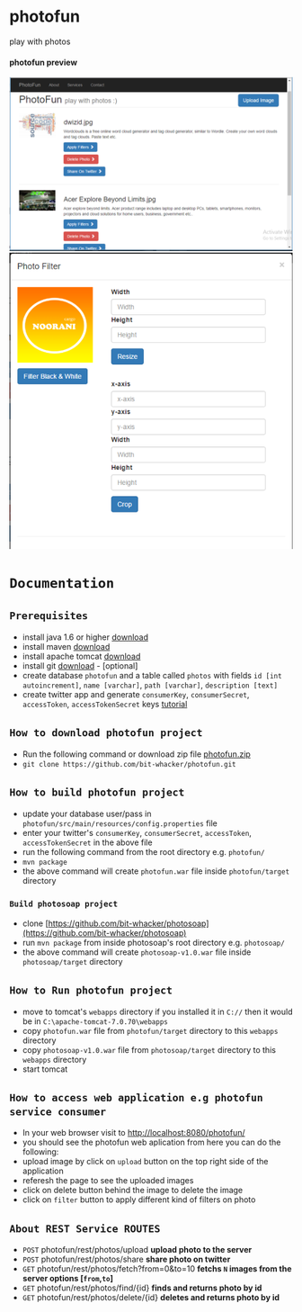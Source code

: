 # photofun
play with photos


#### photofun preview
![photofun](photofun_app.png)  <br/>
![photofun](photo_filter.png)  <br/>



# `Documentation`

## `Prerequisites`
* install java 1.6 or higher [download](http://www.oracle.com/technetwork/java/javase/downloads/index.html)
* install maven [download](https://maven.apache.org/)
* install apache tomcat [download](http://tomcat.apache.org/)
* install git [download](https://git-scm.com/downloads) - [optional]
* create database `photofun` and a table called `photos` with fields `id [int autoincrement]`, `name [varchar]`, `path [varchar]`, `description [text]`
* create twitter app and generate `consumerKey`, `consumerSecret`, `accessToken`, `accessTokenSecret` keys [tutorial](https://dev.twitter.com/oauth/overview/application-owner-access-tokens)

## `How to download photofun project`
* Run the following command or download zip file [photofun.zip](https://github.com/bit-whacker/photofun/archive/master.zip)
* `git clone https://github.com/bit-whacker/photofun.git`

## `How to build photofun project`
* update your database user/pass in `photofun/src/main/resources/config.properties` file
* enter your twitter's `consumerKey`, `consumerSecret`, `accessToken`, `accessTokenSecret` in the above file
* run the following command from the root directory e.g. `photofun/`
* `mvn package`
* the above command will create `photofun.war` file inside `photofun/target` directory

### `Build photosoap project`
* clone [https://github.com/bit-whacker/photosoap](https://github.com/bit-whacker/photosoap)
* run `mvn package` from inside photosoap's root directory e.g. `photosoap/`
* the above command will create `photosoap-v1.0.war` file inside `photosoap/target` directory

## `How to Run photofun project`
* move to tomcat's `webapps` directory if you installed it in `C://` then it would be in `C:\apache-tomcat-7.0.70\webapps` 
* copy `photofun.war` file from `photofun/target` directory to this `webapps` directory
* copy `photosoap-v1.0.war` file from `photosoap/target` directory to this `webapps` directory
* start tomcat

## `How to access web application e.g photofun service consumer`
* In your web browser visit to [http://localhost:8080/photofun/](http://localhost:8080/photofun/)
* you should see the photofun web aplication from here you can do the following:
* upload image by click on `upload` button on the top right side of the application
* referesh the page to see the uploaded images
* click on delete button behind the image to delete the image
* click on `filter` button to apply different kind of filters on photo

## `About REST Service ROUTES`
* `POST` photofun/rest/photos/upload **upload photo to the server**
* `POST` photofun/rest/photos/share **share photo on twitter** 
* `GET` photofun/rest/photos/fetch?from=0&to=10 **fetchs `N` images from the server options [`from`,`to`]**
* `GET` photofun/rest/photos/find/{id} **finds and returns photo by id**
* `GET` photofun/rest/photos/delete/{id} **deletes and returns photo by id**
